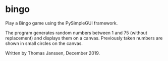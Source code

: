 # bingo

Play a Bingo game using the PySimpleGUI framework.

The program generates random numbers between 1 and 75 (without replacement) and displays them on a canvas.
Previously taken numbers are shown in small circles on the canvas.

Written by Thomas Janssen, December 2019.
